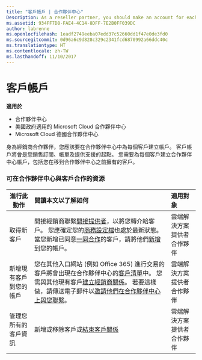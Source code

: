 ```yaml
---
title: "客戶帳戶 | 合作夥伴中心"
Description: As a reseller partner, you should make an account for each of your customers in Partner Center. The customer account will be your starting point for selling subscriptions, billing, and providing support.
ms.assetid: 934FF7D8-FAE4-4C14-8DFF-7E2B0FF039DC
author: labrenne
ms.openlocfilehash: 1eadf2749eeba07edd37c52660dd1f47e0de3fd0
ms.sourcegitcommit: 0d96a6c9d828c329c2341fcd6870992a66ddc40c
ms.translationtype: HT
ms.contentlocale: zh-TW
ms.lasthandoff: 11/10/2017
---
```

# <a name="customer-accounts"></a>客戶帳戶

**適用於**

-  合作夥伴中心
-  美國政府適用的 Microsoft Cloud 合作夥伴中心
-  Microsoft Cloud 德國合作夥伴中心

身為經銷商合作夥伴，您應該要在合作夥伴中心中為每個客戶建立帳戶。 客戶帳戶將會是您銷售訂閱、帳單及提供支援的起點。 您需要為每個客戶建立合作夥伴中心帳戶，包括您在移到合作夥伴中心之前擁有的客戶。

### <a name="resources-for-working-with-your-customers-on-partner-center"></a>可在合作夥伴中心與客戶合作的資源

|**進行此動作**   |**閱讀本文以了解如何**   |**適用對象**|
|-----------------|:----------------------------|:--------------|
|取得新客戶|間接經銷商聯繫[間接提供者](indirect-reseller-tasks-in-partner-center.md)，以將您轉介給客戶。 您應確定您的[商務設定檔](create-a-marketing-profile.md)也處於最新狀態。 當您新增已同意[一同合作](responding-to-referrals.md)的客戶，請將他們[新增](add-a-new-customer.md)到您的帳戶。|雲端解決方案提供者合作夥伴|
|新增現有客戶到您的帳戶   | 您在其他入口網站 (例如 Office 365) 進行交易的客戶將會出現在合作夥伴中心的[客戶清單](see-your-customer-list.md)中。 您需與其他現有客戶[建立經銷商關係](indirect-reseller-tasks-in-partner-center.md)。 若要這樣做，請傳送電子郵件以[邀請他們在合作夥伴中心上與您聯繫](responding-to-referrals.md)。   | 雲端解決方案提供者合作夥伴   |
|管理您所有的客戶資訊   | 新增或移除客戶或[結束客戶關係](remove-a-relationship.md)|   雲端解決方案提供者合作夥伴 |